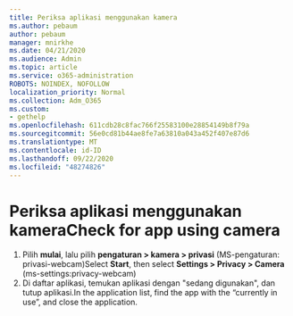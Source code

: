 ```yaml
---
title: Periksa aplikasi menggunakan kamera
ms.author: pebaum
author: pebaum
manager: mnirkhe
ms.date: 04/21/2020
ms.audience: Admin
ms.topic: article
ms.service: o365-administration
ROBOTS: NOINDEX, NOFOLLOW
localization_priority: Normal
ms.collection: Adm_O365
ms.custom:
- gethelp
ms.openlocfilehash: 611cdb28c8fac766f25583100e28854149b8f79a
ms.sourcegitcommit: 56e0cd81b44ae8fe7a63810a043a452f407e87d6
ms.translationtype: MT
ms.contentlocale: id-ID
ms.lasthandoff: 09/22/2020
ms.locfileid: "48274826"
---
```

# <a name="check-for-app-using-camera"></a><span data-ttu-id="07616-102">Periksa aplikasi menggunakan kamera</span><span class="sxs-lookup"><span data-stu-id="07616-102">Check for app using camera</span></span>

1. <span data-ttu-id="07616-103">Pilih **mulai**, lalu pilih **pengaturan > kamera > privasi** (MS-pengaturan: privasi-webcam)</span><span class="sxs-lookup"><span data-stu-id="07616-103">Select **Start**, then select **Settings > Privacy > Camera** (ms-settings:privacy-webcam)</span></span>
2. <span data-ttu-id="07616-104">Di daftar aplikasi, temukan aplikasi dengan "sedang digunakan", dan tutup aplikasi.</span><span class="sxs-lookup"><span data-stu-id="07616-104">In the application list, find the app with the “currently in use”, and close the application.</span></span>

